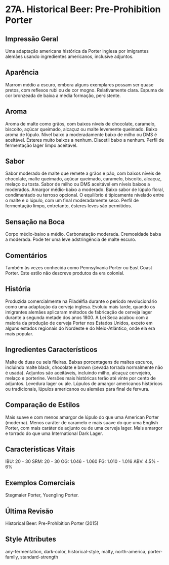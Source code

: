 # 27A. Historical Beer: Pre-Prohibition Porter

## Impressão Geral

Uma adaptação americana histórica da Porter inglesa por imigrantes alemães usando ingredientes americanos, inclusive adjuntos.

## Aparência

Marrom médio a escuro, embora alguns exemplares possam ser quase pretos, com reflexos rubi ou de cor mogno. Relativamente clara. Espuma de cor bronzeada de baixa a média formação, persistente.

## Aroma

Aroma de malte como grãos, com baixos níveis de chocolate, caramelo, biscoito, açúcar queimado, alcaçuz ou malte levemente queimado. Baixo aroma de lúpulo. Nível baixo a moderadamente baixo de milho ou DMS é aceitável. Ésteres muito baixos a nenhum. Diacetil baixo a nenhum. Perfil de fermentação lager limpo aceitável.

## Sabor

Sabor moderado de malte que remete a grãos e pão, com baixos níveis de chocolate, malte queimado, açúcar queimado, caramelo, biscoito, alcaçuz, melaço ou tosta. Sabor de milho ou DMS aceitável em níveis baixos a moderados. Amargor médio-baixo a moderado. Baixo sabor de lúpulo floral, condimentado ou terroso opcional. O equilíbrio é tipicamente nivelado entre o malte e o lúpulo, com um final moderadamente seco. Perfil de fermentação limpo, entretanto, ésteres leves são permitidos.

## Sensação na Boca

Corpo médio-baixo a médio. Carbonatação moderada. Cremosidade baixa a moderada. Pode ter uma leve adstringência de malte escuro.

## Comentários

Também às vezes conhecida como Pennsylvania Porter ou East Coast Porter. Este estilo não descreve produtos da era colonial.

## História

Produzida comercialmente na Filadélfia durante o período revolucionário como uma adaptação da cerveja inglesa. Evoluiu mais tarde, quando os imigrantes alemães aplicaram métodos de fabricação de cerveja lager durante a segunda metade dos anos 1800. A Lei Seca acabou com a maioria da produção de cerveja Porter nos Estados Unidos, exceto em alguns estados regionais do Nordeste e do Meio-Atlântico, onde ela era mais popular.

## Ingredientes Característicos

Malte de duas ou seis fileiras. Baixas porcentagens de maltes escuros, incluindo malte black, chocolate e brown (cevada torrada normalmente não é usada). Adjuntos são aceitáveis, incluindo milho, alcaçuz cervejeiro, melaço e porterine. Versões mais históricas terão até vinte por cento de adjuntos. Levedura lager ou ale. Lúpulos de amargor americanos históricos ou tradicionais, lúpulos americanos ou alemães para final de fervura.

## Comparação de Estilos

Mais suave e com menos amargor de lúpulo do que uma American Porter (moderna). Menos caráter de caramelo e mais suave do que uma English Porter, com mais caráter de adjunto ou de uma cerveja lager. Mais amargor e torrado do que uma International Dark Lager.

## Características Vitais

IBU: 20 - 30
SRM: 20 - 30
OG: 1.046 - 1.060
FG: 1.010 - 1.016
ABV: 4.5% - 6%

## Exemplos Comerciais

Stegmaier Porter, Yuengling Porter.

## Última Revisão

Historical Beer: Pre-Prohibition Porter (2015)

## Style Attributes

any-fermentation, dark-color, historical-style, malty, north-america, porter-family, standard-strength

